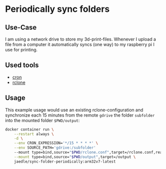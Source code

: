 # Periodically sync folders

## Use-Case

I am using a network drive to store my 3d-print-files. Whenever I upload a file from a computer it automatically syncs (one way) to my raspberry pi I use for printing.

## Used tools

- [cron](https://en.wikipedia.org/wiki/Cron)
- [rclone](https://rclone.org/)

## Usage

This example usage would use an existing rclone-configuration and synchronize each 15 minutes from the remote `gdrive` the folder `subfolder` into the mounted folder `$PWD/output`:

```sh
docker container run \
    --restart always \
    -d \
    --env CRON_EXPRESSION='*/15 * * * *' \
    --env SOURCE_PATH='gdrive:/subfolder'
    --mount type=bind,source="$PWD/rclone.conf",target=/rclone.conf,readonly \
    --mount type=bind,source="$PWD/output",target=/output \
    jaedle/sync-folder-periodically:arm32v7-latest
```